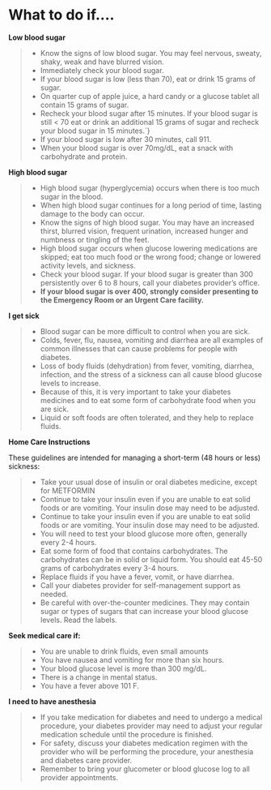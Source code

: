 # What to do if....

**Low blood sugar**

> - Know the signs of low blood sugar. You may feel nervous, sweaty, shaky, weak and have blurred vision.
> - Immediately check your blood sugar.
> - If your blood sugar is low (less than 70), eat or drink 15 grams of sugar.
> - On quarter cup of apple juice, a hard candy or a glucose tablet all contain 15 grams of sugar.
> - Recheck your blood sugar after 15 minutes. If your blood sugar is still < 70 eat or drink an additional 15 grams of sugar and recheck your blood sugar in 15 minutes.`}
> - If your blood sugar is low after 30 minutes, call 911.
> - When your blood sugar is over 70mg/dL, eat a snack with carbohydrate and protein.

**High blood sugar**

> - High blood sugar (hyperglycemia) occurs when there is too much sugar in the blood.
> - When high blood sugar continues for a long period of time, lasting damage to the body can occur.
> - Know the signs of high blood sugar. You may have an increased thirst, blurred vision, frequent urination, increased hunger and numbness or tingling of the feet.
> - High blood sugar occurs when glucose lowering medications are skipped; eat too much food or the wrong food; change or lowered activity levels, and sickness.
> - Check your blood sugar. If your blood sugar is greater than 300 persistently over 6 to 8 hours, call your diabetes provider’s office.
> - **If your blood sugar is over 400, strongly consider presenting to the Emergency Room or an Urgent Care facility.**

**I get sick**

> - Blood sugar can be more difficult to control when you are sick.
> - Colds, fever, flu, nausea, vomiting and diarrhea are all examples of common illnesses that can cause problems for people with diabetes.
> - Loss of body fluids (dehydration) from fever, vomiting, diarrhea, infection, and the stress of a sickness can all cause blood glucose levels to increase.
> - Because of this, it is very important to take your diabetes medicines and to eat some form of carbohydrate food when you are sick.
> - Liquid or soft foods are often tolerated, and they help to replace fluids.

**Home Care Instructions**

These guidelines are intended for managing a short-term (48 hours or
less) sickness:

> - Take your usual dose of insulin or oral diabetes medicine, except for METFORMIN
> - Continue to take your insulin even if you are unable to eat solid foods or are vomiting. Your insulin dose may need to be adjusted.
> - Continue to take your insulin even if you are unable to eat solid foods or are vomiting. Your insulin dose may need to be adjusted.
> - You will need to test your blood glucose more often, generally every 2-4 hours.
> - Eat some form of food that contains carbohydrates. The carbohydrates can be in solid or liquid form. You should eat 45-50 grams of carbohydrates every 3-4 hours.
> - Replace fluids if you have a fever, vomit, or have diarrhea.
> - Call your diabetes provider for self-management support as needed.
> - Be careful with over-the-counter medicines. They may contain sugar or types of sugars that can increase your blood glucose levels. Read the labels.

**Seek medical care if:**

> - You are unable to drink fluids, even small amounts
> - You have nausea and vomiting for more than six hours.
> - Your blood glucose level is more than 300 mg/dL.
> - There is a change in mental status.
> - You have a fever above 101 F.

**I need to have anesthesia**

> - If you take medication for diabetes and need to undergo a medical procedure, your diabetes provider may need to adjust your regular medication schedule until the procedure is finished.
> - For safety, discuss your diabetes medication regimen with the provider who will be performing the procedure, your anesthesia and diabetes care provider.
> - Remember to bring your glucometer or blood glucose log to all provider appointments.
